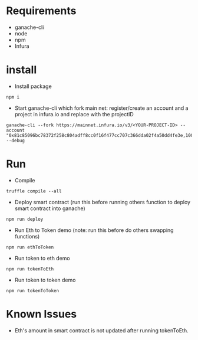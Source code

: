 # Requirements

- ganache-cli
- node
- npm
- Infura

# install

- Install package
```
npm i
```

- Start ganache-cli which fork main net: register/create an account and a project in infura.io and replace <YOUR-PROJECT-ID> with the projectID

```
ganache-cli --fork https://mainnet.infura.io/v3/<YOUR-PROJECT-ID> --account "0x81c85096bc78372f258c804adff8cc0f16f477cc707c366dda02f4a50dd4fe3e,100000000000000000000" --debug
```

# Run

- Compile

```
truffle compile --all
```

- Deploy smart contract (run this before running others function to deploy smart contract into ganache)

```
npm run deploy
```

- Run Eth to Token demo (note: run this before do others swapping functions)


```
npm run ethToToken
```

- Run token to eth demo

```
npm run tokenToEth
```

- Run token to token demo

```
npm run tokenToToken
```

# Known Issues

- Eth's amount in smart contract is not updated after running tokenToEth.
